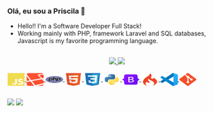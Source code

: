 ### Olá, eu sou a Priscila 👋

- Hello!! I'm a Software Developer Full Stack!
- Working mainly with PHP, framework Laravel and SQL databases, Javascript is my favorite programming language.

##
<div align="center">
  <a href="https://github.com/PriPML">
  <img width="400" src="https://github-readme-stats.vercel.app/api?username=PriPML&show_icons=true&theme=tokyonight&include_all_commits=true&count_private=true"/>
  <img width="400" src="https://github-readme-stats.vercel.app/api/top-langs/?username=PriPML&layout=compact&langs_count=7&theme=tokyonight"/>
</div>
<div style="display: inline_block"><br>
  <img align="center" alt="anderson-Js" height="30" width="40" src="https://raw.githubusercontent.com/devicons/devicon/master/icons/javascript/javascript-plain.svg">
  <img align="center" alt="anderson-laravel" height="30" width="40" src="https://raw.githubusercontent.com/devicons/devicon/master/icons/laravel/laravel-plain.svg">
  <img align="center" alt="anderson-Php" height="30" width="40" src="https://raw.githubusercontent.com/devicons/devicon/master/icons/php/php-original.svg">
  <img align="center" alt="anderson-HTML" height="30" width="40" src="https://raw.githubusercontent.com/devicons/devicon/master/icons/html5/html5-original.svg">
  <img align="center" alt="anderson-CSS" height="30" width="40" src="https://raw.githubusercontent.com/devicons/devicon/master/icons/css3/css3-original.svg">
  <img align="center" alt="anderson-Python" height="30" width="40" src="https://raw.githubusercontent.com/devicons/devicon/master/icons/python/python-original.svg">
  <img align="center" alt="anderson-bt" height="30" width="40" src="https://raw.githubusercontent.com/devicons/devicon/master/icons/bootstrap/bootstrap-original.svg">
  <img align="center" alt="anderson-cg" height="30" width="40" src="https://raw.githubusercontent.com/devicons/devicon/master/icons/codeigniter/codeigniter-plain.svg">
  <img align="center" alt="anderson-code" height="30" width="40" src="https://raw.githubusercontent.com/devicons/devicon/master/icons/vscode/vscode-original.svg">
  <img align="center" alt="anderson-code" height="30" width="40" src="https://raw.githubusercontent.com/devicons/devicon/master/icons/git/git-original.svg">
</div>
  
##
  <div> 
  <a href = "mailto:priscila_m@live.com"><img src="https://img.shields.io/badge/Gmail-D14836?style=for-the-badge&logo=gmail&logoColor=white" target="_blank"></a>
  <a href="https://www.linkedin.com/in/priscilap/" target="_blank"><img src="https://img.shields.io/badge/-LinkedIn-%230077B5?style=for-the-badge&logo=linkedin&logoColor=white" target="_blank"></a>
  </div>
